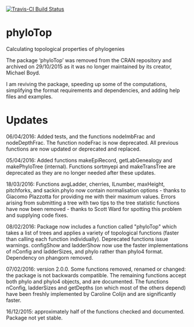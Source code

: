 [![Travis-CI Build Status](https://travis-ci.org/MichelleKendall/phyloTop.png?branch=master)](https://travis-ci.org/MichelleKendall/phyloTop)

# phyloTop
Calculating topological properties of phylogenies

The package ‘phyloTop’ was removed from the CRAN repository and archived on 29/10/2015 as it was no longer maintained by its creator, Michael Boyd.

I am reviving the package, speeding up some of the computations, simplifying the format requirements and dependencies, and adding help files and examples.

# Updates

06/04/2016: Added tests, and the functions nodeImbFrac and nodeDepthFrac. The function nodeFrac is now deprecated. All previous functions are now updated or deprecated and replaced.

05/04/2016: Added functions makeEpiRecord, getLabGenealogy and makePhyloTree (internal). Functions sortmyepi and makeTransTree are deprecated as they are no longer needed after these updates.

18/03/2016: Functions avgLadder, cherries, ILnumber, maxHeight, pitchforks, and sackin.phylo now contain normalisation options - thanks to Giacomo Plazzotta for providing me with their maximum values. Errors arising from submitting a tree with two tips to the tree statistic functions have now been removed - thanks to Scott Ward for spotting this problem and supplying code fixes.

08/02/2016: Package now includes a function called "phyloTop" which takes a list of trees and applies a variety of topological functions (faster than calling each function individually). Deprecated functions issue warnings. configShow and ladderShow now use the faster implementations of nConfig and ladderSizes, and phylo rather than phylo4 format. Dependency on phangorn removed.

07/02/2016: version 2.0.0. Some functions removed, renamed or changed: the package is not backwards compatible. The remaining functions accept both phylo and phylo4 objects, and are documented. The functions nConfig, ladderSizes and getDepths (on which most of the others depend) have been freshly implemented by Caroline Colijn and are significantly faster.

16/12/2015: approximately half of the functions checked and documented. Package not yet stable.


